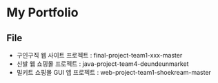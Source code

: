 # My Portfolio

## File
 - 구인구직 웹 사이트 프로젝트 : final-project-team1-xxx-master
 - 신발 웹 쇼핑몰 프로젝트 : java-project-team4-deundeunmarket
 - 밀키트 쇼핑몰 GUI 앱 프로젝트 : web-project-team1-shoekream-master

